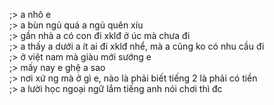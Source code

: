 ;> a nhô e<br>
;> a bùn ngủ quá a ngủ quên xíu<br>
;> gần nhà a có con đi xklđ ở úc mà chưa đi<br>
;> a thấy a dưới a ít ai đi xklđ nhể, mà a cũng ko có nhu cầu đi<br>
;> ở việt nam mà giàu mới sướng e<br>
;> mấy nay e ghệ a sao<br>
;> nơi xứ ng mà ở gì e, nào là phải biết tiếng 2 là phải có tiền<br>
;> a lười học ngoại ngữ lắm tiếng anh nói chơi thì đc
